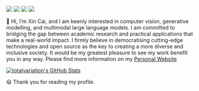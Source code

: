[![](https://img.shields.io/badge/GoogleScholar-XinCai-lightblue?style=for-the-badge&logo=googlescholar)](https://scholar.google.com/citations?user=maQC2foAAAAJ&hl=en)
[![](https://img.shields.io/badge/Gmail-D14836?style=for-the-badge&logo=gmail&logoColor=white)](mailto:xincai00@gmail.com)
[![](https://img.shields.io/badge/Twitter-1DA1F2?style=for-the-badge&logo=twitter&logoColor=white)](https://twitter.com/XinCai92)
[![](https://img.shields.io/badge/LinkedIn-0077B5?style=for-the-badge&logo=linkedin&logoColor=white)](https://www.linkedin.com/in/xin-cai-0332b824b/)

:wave: Hi, I'm Xin Cai, and I am keenly interested in computer vision, generative modelling, and multimodal large language models. I am committed to bridging the gap between academic research and practical applications that make a real-world impact. I firmly believe in democratising cutting-edge technologies and open source as the key to creating a more diverse and inclusive society. It would be my greatest pleasure to see my work benefit you in any way. Please find more information on my [Personal Website](https://totalvariation.github.io/)

<a href='https://github.com/TotalVariation'>
    <img src="https://github-readme-stats.vercel.app/api?username=totalvariation&theme=vision-friendly-dark&show_icons=true&hide_border=true&count_private=true" alt="totalvariation's GitHub Stats" />
</a>

:smiley: Thank you for reading my profile.

<!---
TotalVariation/TotalVariation is a ✨ special ✨ repository because its `README.md` (this file) appears on your GitHub profile.
You can click the Preview link to take a look at your changes.
--->
